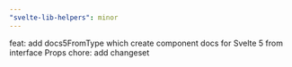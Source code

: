 ```yaml
---
"svelte-lib-helpers": minor
---
```


feat: add docs5FromType which create component docs for Svelte 5 from interface Props
chore: add changeset